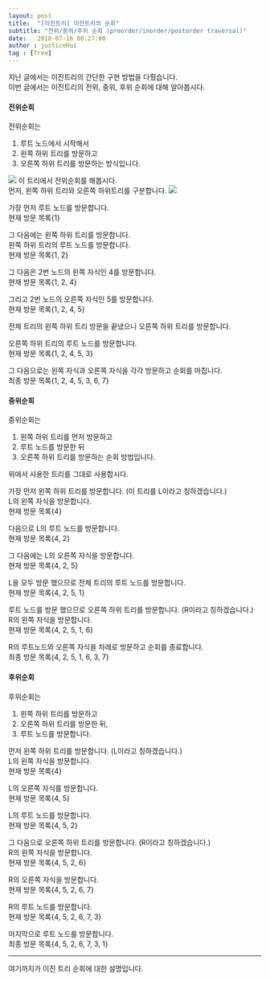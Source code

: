 ```yaml
---
layout: post
title:  "[이진트리] 이진트리의 순회"
subtitle: "전위/중위/후위 순회 (preorder/inorder/postorder traversal)"
date:   2018-07-16 00:27:00
author : justiceHui
tag : [Tree]
---
```

지난 글에서는 이진트리의 간단한 구현 방법을 다뤘습니다.<br>
이번 글에서는 이진트리의 전위, 중위, 후위 순회에 대해 알아봅시다.

#### 전위순회
전위순회는
1. 루트 노드에서 시작해서
2. 왼쪽 하위 트리를 방문하고
3. 오른쪽 하위 트리를 방문하는 방식입니다.
<img src = "https://i.imgur.com/pZTcwtV.png">
이 트리에서 전위순회를 해봅시다.<br>
먼저, 왼쪽 하위 트리와 오른쪽 하위트리를 구분합니다.
<img src = "https://i.imgur.com/jD86aX4.png">

가장 먼저 루트 노드를 방문합니다.<br>
현재 방문 목록{1}

그 다음에는 왼쪽 하위 트리를 방문합니다.<br>
왼쪽 하위 트리의 루트 노드를 방문합니다.<br>
현재 방문 목록{1, 2}

그 다음은 2번 노드의 왼쪽 자식인 4를 방문합니다.<br>
현재 방문 목록{1, 2, 4}

그리고 2번 노드의 오른쪽 자식인 5를 방문합니다.<br>
현재 방문 목록{1, 2, 4, 5}

전체 트리의 왼쪽 하위 트리 방문을 끝냈으니 오른쪽 하위 트리를 방문합니다.

오른쪽 하위 트리의 루트 노드를 방문합니다.<br>
현재 방문 목록{1, 2, 4, 5, 3}

그 다음으로는 왼쪽 자식과 오른쪽 자식을 각각 방문하고 순회를 마칩니다.<br>
최종 방문 목록{1, 2, 4, 5, 3, 6, 7}

#### 중위순회
중위순회는
1. 왼쪽 하위 트리를 먼저 방문하고
2. 루트 노드를 방문한 뒤
3. 오른쪽 하위 트리를 방문하는 순회 방법입니다.

위에서 사용한 트리를 그대로 사용합시다.

가장 먼저 왼쪽 하위 트리를 방문합니다. (이 트리를 L이라고 칭하겠습니다.)<br>
L의 왼쪽 자식을 방문합니다.<br>
현재 방문 목록{4}

다음으로 L의 루트 노드를 방문합니다.<br>
현재 방문 목록{4, 2}

그 다음에는 L의 오른쪽 자식을 방문합니다.<br>
현재 방문 목록{4, 2, 5}

L을 모두 방문 했으므로 전체 트리의 루트 노드를 방문합니다.<br>
현재 방문 목록{4, 2, 5, 1}

루트 노드를 방문 했으므로 오른쪽 하위 트리를 방문합니다. (R이라고 칭하겠습니다.)<br>
R의 왼쪽 자식을 방문합니다.<br>
현재 방문 목록{4, 2, 5, 1, 6}

R의 루트노드와 오른쪽 자식을 차례로 방문하고 순회를 종료합니다.<br>
최종 방문 목록{4, 2, 5, 1, 6, 3, 7}

#### 후위순회
후위순회는
1. 왼쪽 하위 트리를 방문하고
2. 오른쪽 하위 트리를 방문한 뒤,
3. 루트 노드를 방문합니다.

먼저 왼쪽 하위 트리를 방문합니다. (L이라고 칭하겠습니다.)<br>
L의 왼쪽 자식을 방문합니다.<br>
현재 방문 목록{4}

L의 오른쪽 자식를 방문합니다.<br>
현재 방문 목록{4, 5}

L의 루트 노드를 방문합니다.<br>
현재 방문 목록{4, 5, 2}

그 다음으로 오른쪽 하위 트리를 방문합니다. (R이라고 칭하겠습니다.)<br>
R의 왼쪽 자식을 방문합니다.<br>
현재 방문 목록{4, 5, 2, 6}

R의 오른쪽 자식을 방문합니다.<br>
현재 방문 목록{4, 5, 2, 6, 7}

R의 루트 노드를 방문합니다.<br>
현재 방문 목록{4, 5, 2, 6, 7, 3}

마지막으로 루트 노드를 방문합니다.<br>
최종 방문 목록{4, 5, 2, 6, 7, 3, 1}

<hr>

여기까지가 이진 트리 순회에 대한 설명입니다.
